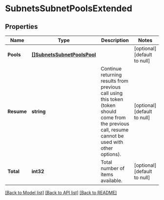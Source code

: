 # SubnetsSubnetPoolsExtended

## Properties
Name | Type | Description | Notes
------------ | ------------- | ------------- | -------------
**Pools** | [**[]SubnetsSubnetPoolsPool**](SubnetsSubnetPoolsPool.md) |  | [optional] [default to null]
**Resume** | **string** | Continue returning results from previous call using this token (token should come from the previous call, resume cannot be used with other options). | [optional] [default to null]
**Total** | **int32** | Total number of items available. | [optional] [default to null]

[[Back to Model list]](../README.md#documentation-for-models) [[Back to API list]](../README.md#documentation-for-api-endpoints) [[Back to README]](../README.md)


